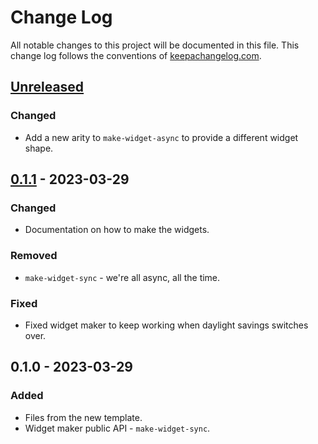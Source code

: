 # Change Log
All notable changes to this project will be documented in this file. This change log follows the conventions of [keepachangelog.com](http://keepachangelog.com/).

## [Unreleased]
### Changed
- Add a new arity to `make-widget-async` to provide a different widget shape.

## [0.1.1] - 2023-03-29
### Changed
- Documentation on how to make the widgets.

### Removed
- `make-widget-sync` - we're all async, all the time.

### Fixed
- Fixed widget maker to keep working when daylight savings switches over.

## 0.1.0 - 2023-03-29
### Added
- Files from the new template.
- Widget maker public API - `make-widget-sync`.

[Unreleased]: https://sourcehost.site/your-name/pub/compare/0.1.1...HEAD
[0.1.1]: https://sourcehost.site/your-name/pub/compare/0.1.0...0.1.1
